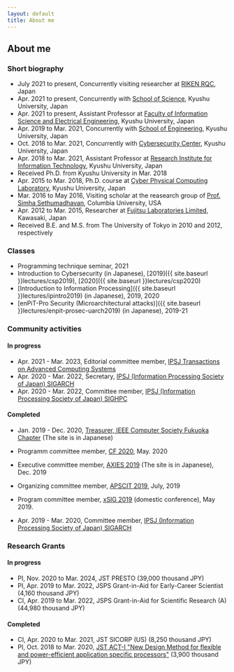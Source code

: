 ```yaml
---
layout: default
title: About me
---
```


## About me

### Short biography
+ July 2021 to present, Concurrently visiting researcher at [RIKEN RQC](https://www.riken.jp/en/research/labs/rqc/index.html), Japan 
+ Apr. 2021 to present, Concurrently with [School of Science](https://www.sci.kyushu-u.ac.jp/e/), Kyushu University, Japan
+ Apr. 2021 to present, Assistant Professor at [Faculty of Information Science and Electrical Engineering](https://www.isee.kyushu-u.ac.jp/e/), Kyushu University, Japan
+ Apr. 2019 to Mar. 2021, Concurrently with [School of Engineering](https://www.eng.kyushu-u.ac.jp/e/), Kyushu University, Japan
+ Oct. 2018 to Mar. 2021, Concurrently with [Cybersecurity Center](https://cs.kyushu-u.ac.jp/en/), Kyushu University, Japan
+ Apr. 2018 to Mar. 2021, Assistant Professor at [Research Institute for Information Technology](http://ri2t.kyushu-u.ac.jp/en/index-e.html), Kyushu University, Japan
+ Received Ph.D. from Kyushu University in Mar. 2018
+ Apr. 2015 to Mar. 2018, Ph.D. course at [Cyber Physical Computing Laboratory](http://www.cpc.ait.kyushu-u.ac.jp/), Kyushu University, Japan
+ Mar. 2016 to May 2016, Visiting scholar at the reasearch group of [Prof. Simha Sethumadhavan](http://www.cs.columbia.edu/~simha/), Columbia University, USA
+ Apr. 2012 to Mar. 2015, Researcher at [Fujitsu Laboratories Limited](http://www.fujitsu.com/jp/group/labs/en/), Kawasaki, Japan
+ Received B.E. and M.S. from The University of Tokyo in 2010 and 2012, respectively

### Classes
+ Programming technique seminar, 2021
+ Introduction to Cybersecurity (in Japanese), [2019]({{ site.baseurl }}lectures/csp2019), [2020]({{ site.baseurl }}lectures/csp2020)
+ [Introduction to Information Processing]({{ site.baseurl }}lectures/ipintro2019) (in Japanese), 2019, 2020
+ [enPiT-Pro Security (Microarchitectural attacks)]({{ site.baseurl }}lectures/enpit-prosec-uarch2019) (in Japanese), 2019-21

### Community activities
#### In progress
+ Apr. 2021 - Mar. 2023, Editorial committee member, [IPSJ Transactions on Advanced Computing Systems](https://acs.hpcc.jp/)
+ Apr. 2020 - Mar. 2022, Secretary, [IPSJ (Information Processing Society of Japan) SIGARCH](http://sigarc.ipsj.or.jp/)
+ Apr. 2020 - Mar. 2022, Committee member, [IPSJ (Information Processing Society of Japan) SIGHPC](http://sighpc.hpcc.jp/)

#### Completed
+ Jan. 2019 - Dec. 2020, [Treasurer, IEEE Computer Society Fukuoka Chapter](http://sites.ieee.org/fukuoka-cs/%E5%BD%B9%E5%93%A1/) (The site is in Japanese)
+ Programm committee member, [CF 2020](http://www.computingfrontiers.org/2020/), May. 2020
+ Executive committee member, [AXIES 2019](https://axies.jp/ja/conf/conf2019) (The site is in Japanese), Dec. 2019
+ Organizing committee member, [APSCIT 2019](http://www.apscit.org/apscit2019-annual-meeting-overview), July, 2019
+ Program committee member, [xSIG 2019](http://xsig.hpcc.jp/2019/) (domestic conference), May 2019.

+ Apr. 2019 - Mar. 2020, Committee member, [IPSJ (Information Processing Society of Japan) SIGARCH](http://sigarc.ipsj.or.jp/)

### Research Grants
#### In progress
+ PI, Nov. 2020 to Mar. 2024, JST PRESTO (39,000 thousand JPY)
+ PI, Apr. 2019 to Mar. 2022, JSPS Grant-in-Aid for Early-Career Scientist (4,160 thousand JPY)
+ CI, Apr. 2019 to Mar. 2022, JSPS Grant-in-Aid for Scientific Research (A) (44,980 thousand JPY)

#### Completed
+ CI, Apr. 2020 to Mar. 2021, JST SICORP (US) (8,250 thousand JPY)
+ PI, Oct. 2018 to Mar. 2020, [JST ACT-I "New Design Method for flexible and power-efficient application specific processors"](https://www.jst.go.jp/kisoken/act-i/en/project/111C001/111C001_2018.html#639d77837596eb59609715adc941828a) (3,900 thousand JPY)
